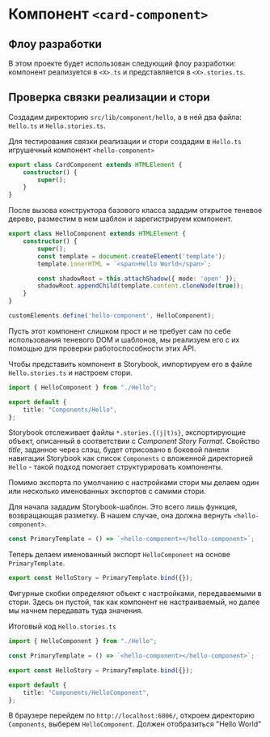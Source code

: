# Компонент `<card-component>`

## Флоу разработки

В этом проекте будет использован следующий флоу разработки: компонент реализуется в `<X>.ts` и представляется в `<X>.stories.ts`.

## Проверка связки реализации и стори

Создадим директорию `src/lib/component/hello`, а в ней два файла: `Hello.ts` и `Hello.stories.ts`.

Для тестирования связки реализации и стори создадим в `Hello.ts` игрушечный компонент `<hello-component>`

```ts
export class CardComponent extends HTMLElement {
    constructor() {
        super();
    }
}
```

После вызова конструктора базового класса зададим открытое теневое дерево, разместим в нем шаблон и зарегистрируем компонент.

```ts
export class HelloComponent extends HTMLElement {
    constructor() {
        super();
        const template = document.createElement('template');
        template.innerHTML = `<span>Hello World</span>`;

        const shadowRoot = this.attachShadow({ mode: 'open' });
        shadowRoot.appendChild(template.content.cloneNode(true));
    }
}

customElements.define('hello-component', HelloComponent);
```

Пусть этот компонент слишком прост и не требует сам по себе использования теневого DOM и шаблонов, мы реализуем его с их помощью для проверки работоспособности этих API.

Чтобы представить компонент в Storybook, импортируем его в файле `Hello.stories.ts` и настроем стори.

```ts
import { HelloComponent } from "./Hello";

export default {
    title: "Components/Hello",
};
```

Storybook отслеживает файлы `*.stories.{(j|t)s}`, экспортирующие объект, описанный в соответствии с *Component Story Format*. Свойство *title*, заданное через слэш, будет отрисовано в боковой панели навигации Storybook как список `Components` с вложенной директорией `Hello` - такой подход помогает структурировать компоненты.

Помимо экспорта по умолчанию с настройками стори мы делаем один или несколько именованных экспортов с самими стори.

Для начала зададим Storybook-шаблон. Это всего лишь функция, возвращающая разметку. В нашем случае, она должна вернуть `<hello-component>`.

```js
const PrimaryTemplate = () => `<hello-component></hello-component>`;
```

Теперь делаем именованный экспорт `HelloComponent` на основе `PrimaryTemplate`.

```js
export const HelloStory = PrimaryTemplate.bind({});
```

Фигурные скобки определяют объект с настройками, передаваемыми в стори. Здесь он пустой, так как компонент не настраиваемый, но далее мы начнем передавать туда значения.

Итоговый код `Hello.stories.ts`

```ts
import { HelloComponent } from "./Hello";

const PrimaryTemplate = () => `<hello-component></hello-component>`;

export const HelloStory = PrimaryTemplate.bind({});

export default {
    title: "Components/HelloComponent",
};
```

В браузере перейдем по `http://localhost:6006/`, откроем директорию `Components`, выберем `HelloComponent`. Должен отобразиться "Hello World"
